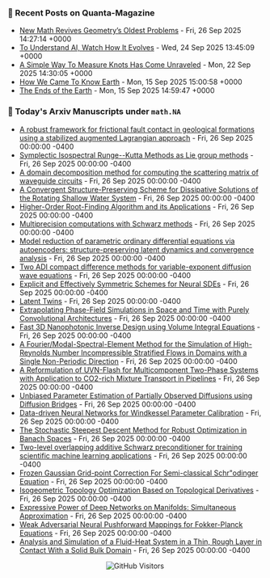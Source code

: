 ### 📝 Recent Posts on Quanta-Magazine
<!-- quanta starts -->
* <a href="https://www.quantamagazine.org/new-math-revives-geometrys-oldest-problems-20250926/">New Math Revives Geometry’s Oldest Problems</a> - Fri, 26 Sep 2025 14:27:14 +0000
* <a href="https://www.quantamagazine.org/to-understand-ai-watch-how-it-evolves-20250924/">To Understand AI, Watch How It Evolves</a> - Wed, 24 Sep 2025 13:45:09 +0000
* <a href="https://www.quantamagazine.org/a-simple-way-to-measure-knots-has-come-unraveled-20250922/">A Simple Way To Measure Knots Has Come Unraveled</a> - Mon, 22 Sep 2025 14:30:05 +0000
* <a href="https://www.quantamagazine.org/how-we-came-to-know-earth-20250915/">How We Came To Know Earth</a> - Mon, 15 Sep 2025 15:00:58 +0000
* <a href="https://www.quantamagazine.org/photos-capture-the-extreme-beautiful-work-of-climate-science-20250915/">The Ends of the Earth</a> - Mon, 15 Sep 2025 14:59:47 +0000
<!-- quanta ends -->


### 📝 Today's Arxiv Manuscripts under ``math.NA``
<!-- arxiv-math-na starts -->
* <a href="https://arxiv.org/abs/2509.20528">A robust framework for frictional fault contact in geological formations using a stabilized augmented Lagrangian approach</a> - Fri, 26 Sep 2025 00:00:00 -0400
* <a href="https://arxiv.org/abs/2509.20620">Symplectic Isospectral Runge--Kutta Methods as Lie group methods</a> - Fri, 26 Sep 2025 00:00:00 -0400
* <a href="https://arxiv.org/abs/2509.20695">A domain decomposition method for computing the scattering matrix of waveguide circuits</a> - Fri, 26 Sep 2025 00:00:00 -0400
* <a href="https://arxiv.org/abs/2509.20764">A Convergent Structure-Preserving Scheme for Dissipative Solutions of the Rotating Shallow Water System</a> - Fri, 26 Sep 2025 00:00:00 -0400
* <a href="https://arxiv.org/abs/2509.20897">Higher-Order Root-Finding Algorithm and its Applications</a> - Fri, 26 Sep 2025 00:00:00 -0400
* <a href="https://arxiv.org/abs/2509.20937">Multiprecision computations with Schwarz methods</a> - Fri, 26 Sep 2025 00:00:00 -0400
* <a href="https://arxiv.org/abs/2509.21280">Model reduction of parametric ordinary differential equations via autoencoders: structure-preserving latent dynamics and convergence analysis</a> - Fri, 26 Sep 2025 00:00:00 -0400
* <a href="https://arxiv.org/abs/2509.21316">Two ADI compact difference methods for variable-exponent diffusion wave equations</a> - Fri, 26 Sep 2025 00:00:00 -0400
* <a href="https://arxiv.org/abs/2509.20599">Explicit and Effectively Symmetric Schemes for Neural SDEs</a> - Fri, 26 Sep 2025 00:00:00 -0400
* <a href="https://arxiv.org/abs/2509.20615">Latent Twins</a> - Fri, 26 Sep 2025 00:00:00 -0400
* <a href="https://arxiv.org/abs/2509.20770">Extrapolating Phase-Field Simulations in Space and Time with Purely Convolutional Architectures</a> - Fri, 26 Sep 2025 00:00:00 -0400
* <a href="https://arxiv.org/abs/2509.20809">Fast 3D Nanophotonic Inverse Design using Volume Integral Equations</a> - Fri, 26 Sep 2025 00:00:00 -0400
* <a href="https://arxiv.org/abs/2509.20833">A Fourier/Modal-Spectral-Element Method for the Simulation of High-Reynolds Number Incompressible Stratified Flows in Domains with a Single Non-Periodic Direction</a> - Fri, 26 Sep 2025 00:00:00 -0400
* <a href="https://arxiv.org/abs/2509.20965">A Reformulation of UVN-Flash for Multicomponent Two-Phase Systems with Application to CO2-rich Mixture Transport in Pipelines</a> - Fri, 26 Sep 2025 00:00:00 -0400
* <a href="https://arxiv.org/abs/2509.21015">Unbiased Parameter Estimation of Partially Observed Diffusions using Diffusion Bridges</a> - Fri, 26 Sep 2025 00:00:00 -0400
* <a href="https://arxiv.org/abs/2509.21206">Data-driven Neural Networks for Windkessel Parameter Calibration</a> - Fri, 26 Sep 2025 00:00:00 -0400
* <a href="https://arxiv.org/abs/2308.06116">The Stochastic Steepest Descent Method for Robust Optimization in Banach Spaces</a> - Fri, 26 Sep 2025 00:00:00 -0400
* <a href="https://arxiv.org/abs/2406.10997">Two-level overlapping additive Schwarz preconditioner for training scientific machine learning applications</a> - Fri, 26 Sep 2025 00:00:00 -0400
* <a href="https://arxiv.org/abs/2504.21785">Frozen Gaussian Grid-point Correction For Semi-classical Schr"odinger Equation</a> - Fri, 26 Sep 2025 00:00:00 -0400
* <a href="https://arxiv.org/abs/2509.09236">Isogeometric Topology Optimization Based on Topological Derivatives</a> - Fri, 26 Sep 2025 00:00:00 -0400
* <a href="https://arxiv.org/abs/2509.09362">Expressive Power of Deep Networks on Manifolds: Simultaneous Approximation</a> - Fri, 26 Sep 2025 00:00:00 -0400
* <a href="https://arxiv.org/abs/2509.14575">Weak Adversarial Neural Pushforward Mappings for Fokker-Planck Equations</a> - Fri, 26 Sep 2025 00:00:00 -0400
* <a href="https://arxiv.org/abs/2406.02150">Analysis and Simulation of a Fluid-Heat System in a Thin, Rough Layer in Contact With a Solid Bulk Domain</a> - Fri, 26 Sep 2025 00:00:00 -0400
<!-- arxiv-math-na ends -->

<div align="center">
  
![GitHub Visitors](https://api.visitorbadge.io/api/visitors?path=https%3A%2F%2Fgithub.com%2Flowrank&label=profile%20views&labelColor=%231e1e2e&countColor=%23cba6f7)



</div>

